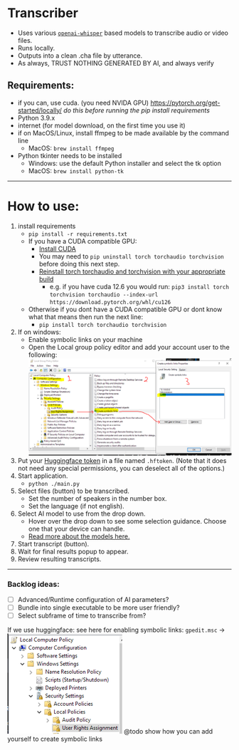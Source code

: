 # Transcriber
- Uses various [`openai-whisper`](https://github.com/openai/whisper) based models to transcribe audio or video files.
- Runs locally.
- Outputs into a clean .cha file by utterance.
- As always, TRUST NOTHING GENERATED BY AI, and always verify

## Requirements:
- if you can, use cuda. (you need NVIDA GPU) https://pytorch.org/get-started/locally/ _do this before running the pip install requirements_
- Python 3.9.x 
- internet (for model download, on the first time you use it)
- if on MacOS/Linux, install ffmpeg to be made available by the command line
    - MacOS: `brew install ffmpeg`
- Python tkinter needs to be installed
    - Windows: use the default Python installer and select the tk option
    - MacOS: `brew install python-tk`


---
# How to use:
1. install requirements
    - `pip install -r requirements.txt`
    - If you have a CUDA compatible GPU: 
        - [Install CUDA](https://docs.nvidia.com/cuda/cuda-quick-start-guide/)
        - You may need to `pip uninstall torch torchaudio torchvision` before doing this next step.
        - [Reinstall torch torchaudio and torchvision with your appropriate build](https://pytorch.org/get-started/locally/)
            - e.g. if you have cuda 12.6 you would run: `pip3 install torch torchvision torchaudio --index-url https://download.pytorch.org/whl/cu126`
    - Otherwise if you dont have a CUDA compatible GPU or dont know what that means then run the next line:
        - `pip install torch torchaudio torchvision`
1. If on windows: 
    - Enable symbolic links on your machine
    - Open the Local group policy editor and add your account user to the following:
    ![Follow these steps](docs\readme_add_symlinks.png)
1. Put your [Huggingface token](https://huggingface.co/docs/hub/en/security-tokens) in a file named `.hftoken`. (Note that it does not need any special permissions, you can deselect all of the options.)
1. Start application.
    - `python ./main.py`
1. Select files (button) to be transcribed.
    - Set the number of speakers in the number box.
    - Set the language (if not english).
1. Select AI model to use from the drop down.
    - Hover over the drop down to see some selection guidance. Choose one that your device can handle.
    - [Read more about the models here.](https://github.com/openai/whisper?tab=readme-ov-file#available-models-and-languages)
4. Start transcript (button).
5. Wait for final results popup to appear.
6. Review resulting transcripts.

---
### Backlog ideas:
- [ ] Advanced/Runtime configuration of AI parameters?
- [ ] Bundle into single executable to be more user friendly?
- [ ] Select subframe of time to transcribe from?

If we use huggingface:
see here for enabling symbolic links:
`gpedit.msc` -> 
![alt text](docs\readme_hf_allow_symlink.png)
@todo show how you can add yourself to create symbolic links


